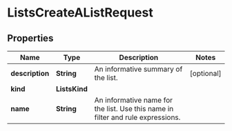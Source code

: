 

# ListsCreateAListRequest


## Properties

| Name | Type | Description | Notes |
|------------ | ------------- | ------------- | -------------|
|**description** | **String** | An informative summary of the list. |  [optional] |
|**kind** | **ListsKind** |  |  |
|**name** | **String** | An informative name for the list. Use this name in filter and rule expressions. |  |



